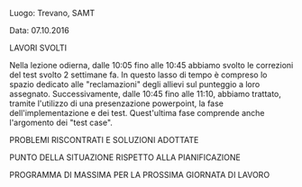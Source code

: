 Luogo: Trevano, SAMT

Data: 07.10.2016

LAVORI SVOLTI

Nella lezione odierna, dalle 10:05 fino alle 10:45 abbiamo svolto le correzioni del test svolto 2 settimane fa. In questo lasso di tempo è compreso lo spazio dedicato alle "reclamazioni" degli allievi sul punteggio a loro assegnato. 
Successivamente, dalle 10:45 fino alle 11:10, abbiamo trattato, tramite l'utilizzo di una presenzazione powerpoint, la fase dell'implementazione e dei test. Quest'ultima fase comprende anche l'argomento dei "test case".

PROBLEMI RISCONTRATI E SOLUZIONI ADOTTATE

PUNTO DELLA SITUAZIONE RISPETTO ALLA PIANIFICAZIONE

PROGRAMMA DI MASSIMA PER LA PROSSIMA GIORNATA DI LAVORO
